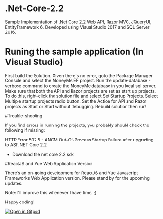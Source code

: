 # .Net-Core-2.2

Sample Implementation of .Net Core 2.2 Web API, Razor MVC, JQueryUI, EntityFramework 6.
Developed using Visual Studio 2017 and SQL Server 2016.

# Runing the sample application (In Visual Studio)
First build the Solution. 
Given there's no error, goto the Package Manager Console and select the MoneyMe.EF project.
Run the update-database -verbose command to create the MoneyMe database in you local sql server.
Make sure that both the API and Razor projects are set as start up projects.
To do this, right-click the solution file and select Set Startup Projects.
Select Multiple startup projects radio button.
Set the Action for API and Razor projects as Start or Start without debugging.
Rebuild solution then run!

#Trouble-shooting

If you find errors in running the projects, you probably should check the following if missing:

HTTP Error 502.5 - ANCM Out-Of-Process Startup Failure after upgrading to ASP.NET Core 2.2
- Download the net core 2.2 sdk



#ReactJS and Vue Web Application Version

There's an on-going development for ReactJS and Vue Javascript Frameworks Web Application version.
Please stand by for the upcoming updates.


Note: I'll improve this whenever I have time. ;)

Happy coding!

[![Open in Gitpod](https://gitpod.io/button/open-in-gitpod.svg)](https://gitpod.io/#https://github.com/xmione/.Net-Core-2.2)
